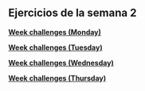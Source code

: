 Ejercicios de la semana 2
--
 [**Week challenges (Monday)**](https://github.com/d2b74/core-code-from-scratch-readme/blob/main/weekChallenges(monday-w2).md)
 
 [**Week challenges (Tuesday)**](https://github.com/d2b74/core-code-from-scratch-readme/blob/main/weekChallenges(tuesday-w2).md)
 
  [**Week challenges (Wednesday)**](https://github.com/d2b74/core-code-from-scratch-readme/blob/main/weekChallenges(wednesday-w2).md)
  
  [**Week challenges (Thursday)**](https://github.com/d2b74/core-code-from-scratch-readme/blob/main/weekChallenges(thursday-w2).md)
 
 


